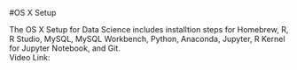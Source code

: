 #OS X Setup 

The OS X Setup for Data Science includes installtion steps for Homebrew, R, R Studio, MySQL, MySQL Workbench, Python, Anaconda, Jupyter, R Kernel for Jupyter Notebook, and Git. 
<br/>
Video Link: 
